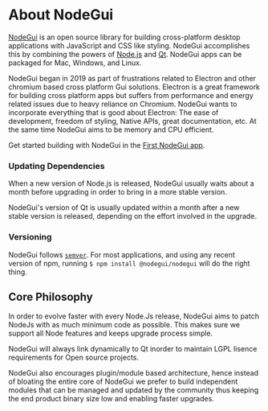 # About NodeGui

[NodeGui](https://nodegui.github.io/nodegui) is an open source library for building cross-platform desktop applications with JavaScript and CSS like styling. NodeGui accomplishes this by combining the powers of [Node.js](https://nodejs.org) and [Qt](https://www.qt.io/). NodeGui apps can be packaged for Mac, Windows, and Linux.

NodeGui began in 2019 as part of frustrations related to Electron and other chromium based cross platform Gui solutions. Electron is a great framework for building cross platform apps but suffers from performance and energy related issues due to heavy reliance on Chromium. NodeGui wants to incorporate everything that is good about Electron: The ease of development, freedom of styling, Native APIs, great documentation, etc. At the same time NodeGui aims to be memory and CPU efficient.

Get started building with NodeGui in the [First NodeGui app](first-app.md).

### Updating Dependencies

When a new version of Node.js is released, NodeGui usually waits about a month before upgrading in order to bring in a more stable version.

NodeGui's version of Qt is usually updated within a month after a new stable version is released, depending on the effort involved in the upgrade.

### Versioning

NodeGui follows [`semver`](https://semver.org).
For most applications, and using any recent version of npm,
running `$ npm install @nodegui/nodegui` will do the right thing.

## Core Philosophy

In order to evolve faster with every Node.Js release, NodeGui aims to patch NodeJs with as much minimum code as possible. This makes sure we support all Node features and keeps upgrade process simple.

NodeGui will always link dynamically to Qt inorder to maintain LGPL lisence requirements for Open source projects.

NodeGui also encourages plugin/module based architecture, hence instead of bloating the entire core of NodeGui we prefer to build independent modules that can be managed and updated by the community thus keeping the end product binary size low and enabling faster upgrades.
